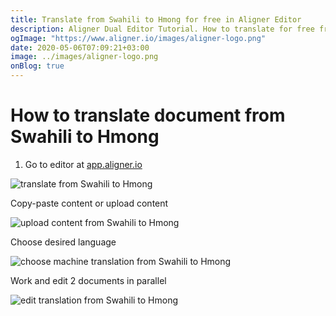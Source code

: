 ```yaml
---
title: Translate from Swahili to Hmong for free in Aligner Editor
description: Aligner Dual Editor Tutorial. How to translate for free from Swahili to Hmong. Aligner is multilingual document management platform. 
ogImage: "https://www.aligner.io/images/aligner-logo.png"
date: 2020-05-06T07:09:21+03:00
image: ../images/aligner-logo.png
onBlog: true
---
```


# How to translate document from Swahili to Hmong

1. Go to editor at [app.aligner.io](https://app.aligner.io "Aligner App web page")

![translate from Swahili to Hmong](../aligner-blank-editor.png "translate from Swahili to Hmong")

Copy-paste content or upload content

![upload content from Swahili to Hmong](../aligner-uploaded-document.png "upload content from Swahili to Hmong")

Choose desired language

![choose machine translation from Swahili to Hmong](../aligner-language-dropdown.png "choose machine translation from Swahili to Hmong")

Work and edit 2 documents in parallel

![edit translation from Swahili to Hmong](../aligner-double-sitded-editor.png "edit translation from Swahili to Hmong")

